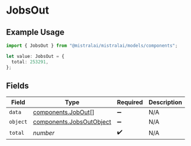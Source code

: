 # JobsOut

## Example Usage

```typescript
import { JobsOut } from "@mistralai/mistralai/models/components";

let value: JobsOut = {
  total: 253291,
};
```

## Fields

| Field                                                                | Type                                                                 | Required                                                             | Description                                                          |
| -------------------------------------------------------------------- | -------------------------------------------------------------------- | -------------------------------------------------------------------- | -------------------------------------------------------------------- |
| `data`                                                               | [components.JobOut](../../models/components/jobout.md)[]             | :heavy_minus_sign:                                                   | N/A                                                                  |
| `object`                                                             | [components.JobsOutObject](../../models/components/jobsoutobject.md) | :heavy_minus_sign:                                                   | N/A                                                                  |
| `total`                                                              | *number*                                                             | :heavy_check_mark:                                                   | N/A                                                                  |